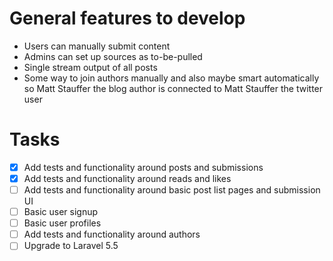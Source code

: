 # General features to develop

- Users can manually submit content
- Admins can set up sources as to-be-pulled
- Single stream output of all posts
- Some way to join authors manually and also maybe smart automatically so Matt Stauffer the blog author is connected to Matt Stauffer the twitter user

# Tasks
- [x] Add tests and functionality around posts and submissions
- [x] Add tests and functionality around reads and likes
- [ ] Add tests and functionality around basic post list pages and submission UI
- [ ] Basic user signup
- [ ] Basic user profiles
- [ ] Add tests and functionality around authors
- [ ] Upgrade to Laravel 5.5
